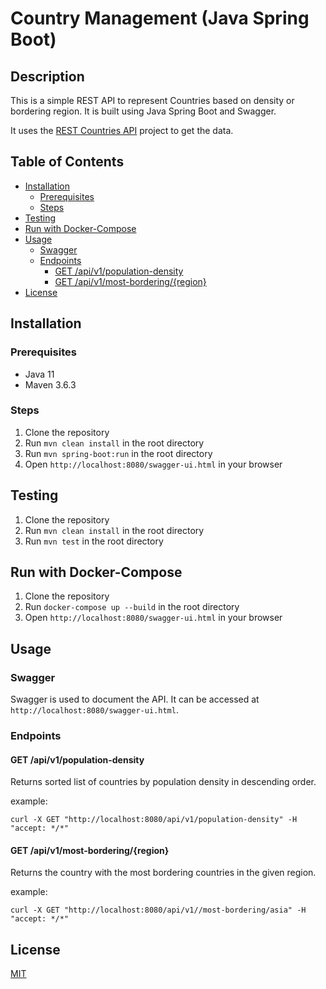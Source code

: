 # Country Management (Java Spring Boot)

## Description

This is a simple REST API to represent Countries based on density or bordering region. It is built using Java Spring Boot and Swagger.

It uses the [REST Countries API](https://gitlab.com/restcountries/restcountries) project to get the data.

## Table of Contents

  - [Installation](#installation)
    - [Prerequisites](#prerequisites)
    - [Steps](#steps)
  - [Testing](#testing)
  - [Run with Docker-Compose](#run-with-docker-compose)
  - [Usage](#usage)
    - [Swagger](#swagger)
    - [Endpoints](#endpoints)
        - [GET /api/v1/population-density](#get-apiv1population-density)
        - [GET /api/v1/most-bordering/{region}](#get-apiv1most-borderingregion)
  - [License](#license)

## Installation

### Prerequisites

- Java 11
- Maven 3.6.3

### Steps

1. Clone the repository
2. Run `mvn clean install` in the root directory
3. Run `mvn spring-boot:run` in the root directory
4. Open `http://localhost:8080/swagger-ui.html` in your browser

## Testing

1. Clone the repository
2. Run `mvn clean install` in the root directory
3. Run `mvn test` in the root directory

## Run with Docker-Compose

1. Clone the repository
2. Run `docker-compose up --build` in the root directory
4. Open `http://localhost:8080/swagger-ui.html` in your browser

## Usage

### Swagger

Swagger is used to document the API. It can be accessed at `http://localhost:8080/swagger-ui.html`.

### Endpoints

#### GET /api/v1/population-density

Returns sorted list of countries by population density in descending order.

example:

```
curl -X GET "http://localhost:8080/api/v1/population-density" -H "accept: */*"
```

#### GET /api/v1/most-bordering/{region}

Returns the country with the most bordering countries in the given region.

example:

```
curl -X GET "http://localhost:8080/api/v1//most-bordering/asia" -H "accept: */*"
```

## License

[MIT](https://choosealicense.com/licenses/mit/)


